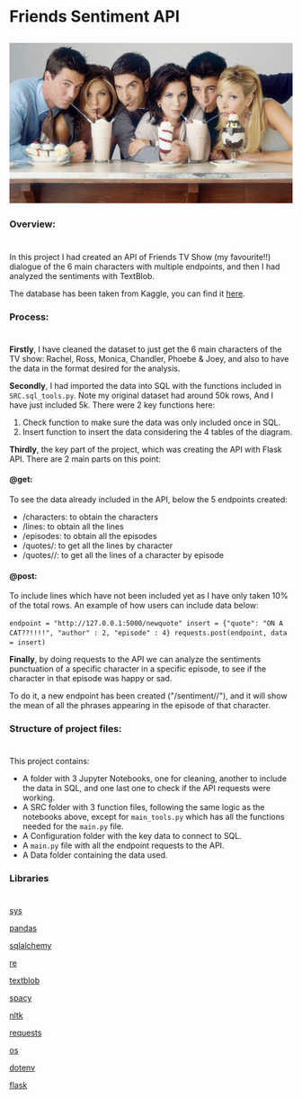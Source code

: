 # Friends Sentiment API

## ![Friends](friends.png)

### Overview:
#
In this project I had created an API of Friends TV Show (my favourite!!) dialogue of the 6 main characters with multiple endpoints, and then I had analyzed the sentiments with TextBlob.

The database has been taken from Kaggle, you can find it [here](https://www.kaggle.com/ryanstonebraker/friends-transcript).

### Process:
# 
**Firstly**, I have cleaned the dataset to just get the 6 main characters of the TV show: Rachel, Ross, Monica, Chandler, Phoebe & Joey, and also to have the data in the format desired for the analysis. 

**Secondly**, I had imported the data into SQL with the functions included in `SRC.sql_tools.py`. Note my original dataset had around 50k rows, And I have just included 5k.
There were 2 key functions here:
1. Check function to make sure the data was only included once in SQL.
2. Insert function to insert the data considering the 4 tables of the diagram.

**Thirdly**, the key part of the project, which was creating the API with Flask API. There are 2 main parts on this point:

#### @get:
To see the data already included in the API, below the 5 endpoints created:
- /characters: to obtain the characters
- /lines: to obtain all the lines
- /episodes: to obtain all the episodes
- /quotes/<author>: to get all the lines by character
- /quotes/<author>/<episode>: to get all the lines of a character by episode

#### @post:
To include lines which have not been included yet as I have only taken 10% of the total rows. 
An example of how users can include data below: 

`endpoint = "http://127.0.0.1:5000/newquote"
insert = {"quote": "ON A CAT??!!!!", "author" : 2, "episode" : 4}
requests.post(endpoint, data = insert)`

**Finally**, by doing requests to the API we can analyze the sentiments punctuation of a specific character in a specific episode, to see if the character in that episode was happy or sad. 

To do it, a new endpoint has been created ("/sentiment/<author>/<episode>"), and it will show the mean of all the phrases appearing in the episode of that character. 

### Structure of project files:
#
This project contains:
- A folder with 3 Jupyter Notebooks, one for cleaning, another to include the data in SQL, and one last one to check if the API requests were working. 
- A SRC folder with 3 function files, following the same logic as the notebooks above, except for `main_tools.py` which has all the functions needed for the `main.py` file.
- A Configuration folder with the key data to connect to SQL. 
- A `main.py` file with all the endpoint requests to the API.
- A Data folder containing the data used. 

### Libraries
# 
[sys](https://docs.python.org/3/library/sys.html)

[pandas](https://pypi.org/project/pandas/)

[sqlalchemy](https://www.sqlalchemy.org/)

[re](https://docs.python.org/3/library/re.html)

[textblob](https://textblob.readthedocs.io/en/dev/)

[spacy](https://spacy.io/api/doc)

[nltk](https://www.nltk.org/)

[requests](https://docs.python-requests.org/en/latest/)

[os](https://www.geeksforgeeks.org/os-module-python-examples/)

[dotenv](https://www.npmjs.com/package/dotenv)

[flask](https://flask.palletsprojects.com/en/2.0.x/)













